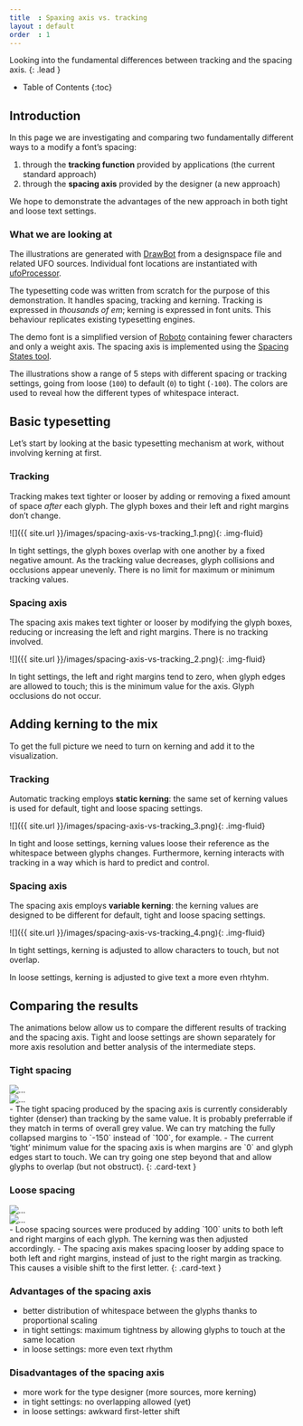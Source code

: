 ```yaml
---
title  : Spaxing axis vs. tracking
layout : default
order  : 1
---
```


Looking into the fundamental differences between tracking and the spacing axis.
{: .lead }

* Table of Contents
{:toc}


Introduction
------------

In this page we are investigating and comparing two fundamentally different ways to a modify a font’s spacing:

1. through the **tracking function** provided by applications (the current standard approach)
2. through the **spacing axis** provided by the designer (a new approach)

We hope to demonstrate the advantages of the new approach in both tight and loose text settings.

### What we are looking at

The illustrations are generated with [DrawBot] from a designspace file and related UFO sources. Individual font locations are instantiated with [ufoProcessor].

The typesetting code was written from scratch for the purpose of this demonstration. It handles spacing, tracking and kerning. Tracking is expressed in *thousands of em*; kerning is expressed in font units. This behaviour replicates existing typesetting engines.

The demo font is a simplified version of [Roboto] containing fewer characters and only a weight axis. The spacing axis is implemented using the [Spacing States tool].

The illustrations show a range of 5 steps with different spacing or tracking settings, going from loose (`100`) to default (`0`) to tight (`-100`). The colors are used to reveal how the different types of whitespace interact.


Basic typesetting
-----------------

Let’s start by looking at the basic typesetting mechanism at work, without involving kerning at first.

### Tracking

Tracking makes text tighter or looser by adding or removing a fixed amount of space *after* each glyph. The glyph boxes and their left and right margins don’t change.

![]({{ site.url }}/images/spacing-axis-vs-tracking_1.png){: .img-fluid}

In tight settings, the glyph boxes overlap with one another by a fixed negative amount. As the tracking value decreases, glyph collisions and occlusions appear unevenly. There is no limit for maximum or minimum tracking values.

### Spacing axis

The spacing axis makes text tighter or looser by modifying the glyph boxes, reducing or increasing the left and right margins. There is no tracking involved.

![]({{ site.url }}/images/spacing-axis-vs-tracking_2.png){: .img-fluid}

In tight settings, the left and right margins tend to zero, when glyph edges are allowed to touch; this is the minimum value for the axis. Glyph occlusions do not occur.


Adding kerning to the mix
-------------------------

To get the full picture we need to turn on kerning and add it to the visualization.

### Tracking

Automatic tracking employs **static kerning**: the same set of kerning values is used for default, tight and loose spacing settings.

![]({{ site.url }}/images/spacing-axis-vs-tracking_3.png){: .img-fluid}

In tight and loose settings, kerning values loose their reference as the whitespace between glyphs changes. Furthermore, kerning interacts with tracking in a way which is hard to predict and control.

### Spacing axis

The spacing axis employs **variable kerning**: the kerning values are designed to be different for default, tight and loose spacing settings.

![]({{ site.url }}/images/spacing-axis-vs-tracking_4.png){: .img-fluid}

In tight settings, kerning is adjusted to allow characters to touch, but not overlap.

In loose settings, kerning is adjusted to give text a more even rhtyhm.


Comparing the results
---------------------

The animations below allow us to compare the different results of tracking and the spacing axis. Tight and loose settings are shown separately for more axis resolution and better analysis of the intermediate steps.

### Tight spacing

<div id="carousel_tight" class="carousel slide carousel-fade" data-bs-ride="carousel">
  <div class="carousel-inner">
    <div class="carousel-item active">
      <img src="{{ site.url }}/images/spacing-axis-vs-tracking_7.png" class="d-block w-100" alt="...">
    </div>
    <div class="carousel-item">
      <img src="{{ site.url }}/images/spacing-axis-vs-tracking_8.png" class="d-block w-100" alt="...">
    </div>
  </div>
</div>

<div class="alert alert-warning" role="alert" markdown='1'>
- The tight spacing produced by the spacing axis is currently considerably tighter (denser) than tracking by the same value. It is probably preferrable if they match in terms of overall grey value. We can try matching the fully collapsed margins to `-150` instead of `100`, for example.
- The current ‘tight’ minimum value for the spacing axis is when margins are `0` and glyph edges start to touch. We can try going one step beyond that and allow glyphs to overlap (but not obstruct).
{: .card-text }
</div>

### Loose spacing

<div id="carousel_loose" class="carousel slide carousel-fade" data-bs-ride="carousel">
  <div class="carousel-inner">
    <div class="carousel-item active">
      <img src="{{ site.url }}/images/spacing-axis-vs-tracking_5.png" class="d-block w-100" alt="...">
    </div>
    <div class="carousel-item">
      <img src="{{ site.url }}/images/spacing-axis-vs-tracking_6.png" class="d-block w-100" alt="...">
    </div>
  </div>
</div>

<div class="alert alert-warning" role="alert" markdown='1'>
- Loose spacing sources were produced by adding `100` units to both left and right margins of each glyph. The kerning was then adjusted accordingly.
- The spacing axis makes spacing looser by adding space to both left and right margins, instead of just to the right margin as tracking. This causes a visible shift to the first letter.
{: .card-text }
</div>

### Advantages of the spacing axis

- better distribution of whitespace between the glyphs thanks to proportional scaling
- in tight settings: maximum tightness by allowing glyphs to touch at the same location
- in loose settings: more even text rhythm 

### Disadvantages of the spacing axis

- more work for the type designer (more sources, more kerning)
- in tight settings: no overlapping allowed (yet)
- in loose settings: awkward first-letter shift


[Roboto]: http://github.com/googlefonts/roboto
[DrawBot]: http://www.drawbot.com/
[ufoProcessor]: http://github.com/LettError/ufoProcessor
[Spacing States tool]: ../reference/spacing-states-tool
